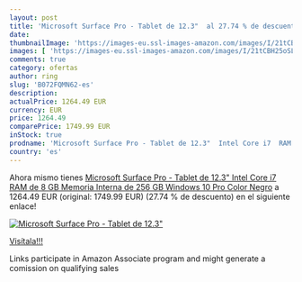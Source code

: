 ```yaml
---
layout: post
title: 'Microsoft Surface Pro - Tablet de 12.3"  al 27.74 % de descuento'
date: 
thumbnailImage: 'https://images-eu.ssl-images-amazon.com/images/I/21tCBH25oSL._SL200_.jpg'
images: [ 'https://images-eu.ssl-images-amazon.com/images/I/21tCBH25oSL._SL200_.jpg' ]
comments: true
category: ofertas
author: ring
slug: 'B072FQMN62-es'
description:
actualPrice: 1264.49 EUR
currency: EUR
price: 1264.49
comparePrice: 1749.99 EUR
inStock: true
prodname: 'Microsoft Surface Pro - Tablet de 12.3"  Intel Core i7  RAM de 8 GB  Memoria Interna de 256 GB  Windows 10 Pro  Color Negro'
country: 'es'
---
```


Ahora mismo tienes [Microsoft Surface Pro - Tablet de 12.3"  Intel Core i7  RAM de 8 GB  Memoria Interna de 256 GB  Windows 10 Pro  Color Negro](https://www.amazon.es/dp/B072FQMN62/?tag=tolees-21) a 1264.49 EUR (original: 1749.99 EUR) (27.74 %  de descuento) en el siguiente enlace!

[![Microsoft Surface Pro - Tablet de 12.3" ](https://images-eu.ssl-images-amazon.com/images/I/21tCBH25oSL._SL200_.jpg)](https://www.amazon.es/dp/B072FQMN62/?tag=tolees-21)

[Visítala!!!](https://www.amazon.es/dp/B072FQMN62/?tag=tolees-21)

Links participate in Amazon Associate program and might generate a comission on qualifying sales
